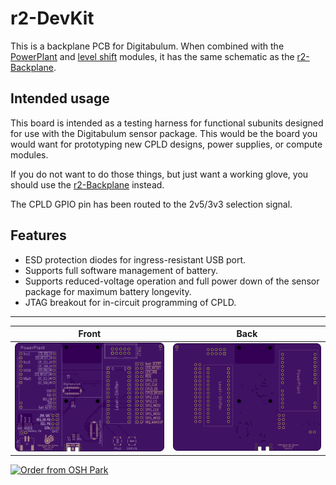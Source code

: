 # r2-DevKit

This is a backplane PCB for Digitabulum. When combined with the [PowerPlant](../PowerPlant-Module) and [level shift](../SmallTools) modules, it has the same schematic as the [r2-Backplane](../r2-Backplane).

## Intended usage

This board is intended as a testing harness for functional subunits designed for use with the Digitabulum sensor package. This would be the board you would want for prototyping new CPLD designs, power supplies, or compute modules.

If you do not want to do those things, but just want a working glove, you should use the [r2-Backplane](../r2-Backplane) instead.

The CPLD GPIO pin has been routed to the 2v5/3v3 selection signal.

## Features
* ESD protection diodes for ingress-resistant USB port.
* Supports full software management of battery.
* Supports reduced-voltage operation and full power down of the sensor package for maximum battery longevity.
* JTAG breakout for in-circuit programming of CPLD.


------------------------

Front | Back
:-------:|:------:
![Front](osh-render-front.png) | ![Back](osh-render-back.png)


[<img src="https://oshpark.com/assets/badge-5b7ec47045b78aef6eb9d83b3bac6b1920de805e9a0c227658eac6e19a045b9c.png" alt="Order from OSH Park">](https://oshpark.com/shared_projects/iY6Of1fl)
